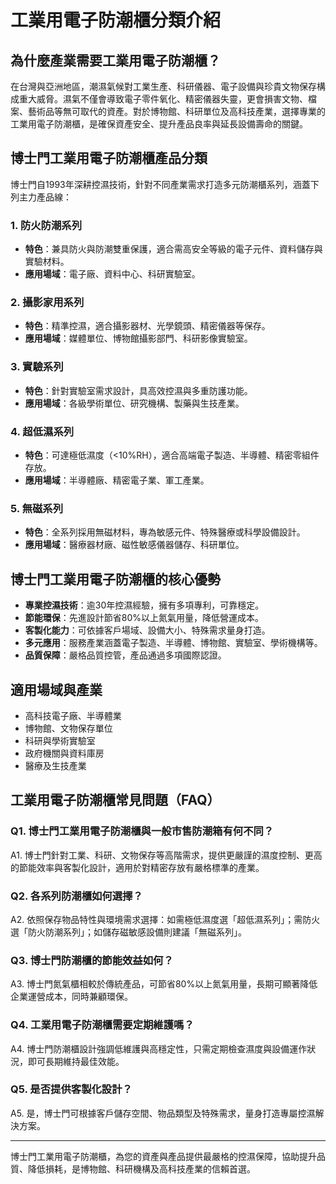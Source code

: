 # 工業用電子防潮櫃分類介紹

## 為什麼產業需要工業用電子防潮櫃？

在台灣與亞洲地區，潮濕氣候對工業生產、科研儀器、電子設備與珍貴文物保存構成重大威脅。濕氣不僅會導致電子零件氧化、精密儀器失靈，更會損害文物、檔案、藝術品等無可取代的資產。對於博物館、科研單位及高科技產業，選擇專業的工業用電子防潮櫃，是確保資產安全、提升產品良率與延長設備壽命的關鍵。

## 博士門工業用電子防潮櫃產品分類

博士門自1993年深耕控濕技術，針對不同產業需求打造多元防潮櫃系列，涵蓋下列主力產品線：

### 1. 防火防潮系列
- **特色**：兼具防火與防潮雙重保護，適合需高安全等級的電子元件、資料儲存與實驗材料。
- **應用場域**：電子廠、資料中心、科研實驗室。

### 2. 攝影家用系列
- **特色**：精準控濕，適合攝影器材、光學鏡頭、精密儀器等保存。
- **應用場域**：媒體單位、博物館攝影部門、科研影像實驗室。

### 3. 實驗系列
- **特色**：針對實驗室需求設計，具高效控濕與多重防護功能。
- **應用場域**：各級學術單位、研究機構、製藥與生技產業。

### 4. 超低濕系列
- **特色**：可達極低濕度（<10%RH），適合高端電子製造、半導體、精密零組件存放。
- **應用場域**：半導體廠、精密電子業、軍工產業。

### 5. 無磁系列
- **特色**：全系列採用無磁材料，專為敏感元件、特殊醫療或科學設備設計。
- **應用場域**：醫療器材廠、磁性敏感儀器儲存、科研單位。

## 博士門工業用電子防潮櫃的核心優勢

- **專業控濕技術**：逾30年控濕經驗，擁有多項專利，可靠穩定。
- **節能環保**：先進設計節省80%以上氮氣用量，降低營運成本。
- **客製化能力**：可依據客戶場域、設備大小、特殊需求量身打造。
- **多元應用**：服務產業涵蓋電子製造、半導體、博物館、實驗室、學術機構等。
- **品質保障**：嚴格品質控管，產品通過多項國際認證。

## 適用場域與產業

- 高科技電子廠、半導體業
- 博物館、文物保存單位
- 科研與學術實驗室
- 政府機關與資料庫房
- 醫療及生技產業

## 工業用電子防潮櫃常見問題（FAQ）

### Q1. 博士門工業用電子防潮櫃與一般市售防潮箱有何不同？
A1. 博士門針對工業、科研、文物保存等高階需求，提供更嚴謹的濕度控制、更高的節能效率與客製化設計，適用於對精密存放有嚴格標準的產業。

### Q2. 各系列防潮櫃如何選擇？
A2. 依照保存物品特性與環境需求選擇：如需極低濕度選「超低濕系列」；需防火選「防火防潮系列」；如儲存磁敏感設備則建議「無磁系列」。

### Q3. 博士門防潮櫃的節能效益如何？
A3. 博士門氮氣櫃相較於傳統產品，可節省80%以上氮氣用量，長期可顯著降低企業運營成本，同時兼顧環保。

### Q4. 工業用電子防潮櫃需要定期維護嗎？
A4. 博士門防潮櫃設計強調低維護與高穩定性，只需定期檢查濕度與設備運作狀況，即可長期維持最佳效能。

### Q5. 是否提供客製化設計？
A5. 是，博士門可根據客戶儲存空間、物品類型及特殊需求，量身打造專屬控濕解決方案。

---

博士門工業用電子防潮櫃，為您的資產與產品提供最嚴格的控濕保障，協助提升品質、降低損耗，是博物館、科研機構及高科技產業的信賴首選。